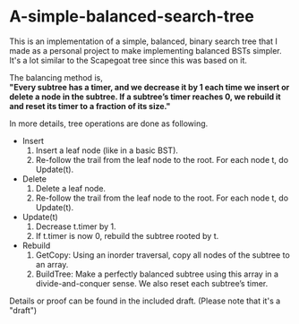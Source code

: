 A-simple-balanced-search-tree
=============

This is an implementation of a simple, balanced, binary search tree that I made as a personal project to make implementing balanced BSTs simpler. It's a lot similar to the Scapegoat tree since this was based on it.

The balancing method is, <br/>
<strong>"Every subtree has a timer, and we decrease it by 1 each time we insert or delete a node in the subtree. If a subtree’s timer reaches 0, we rebuild it and reset its timer to a fraction of its size."</strong>


In more details, tree operations are done as following.
* Insert
  1. Insert a leaf node (like in a basic BST).
  2. Re-follow the trail from the leaf node to the root. For each node t, do Update(t).
* Delete
  1. Delete a leaf node.
  2. Re-follow the trail from the leaf node to the root. For each node t, do Update(t).
* Update(t)
  1. Decrease t.timer by 1.
  2. If t.timer is now 0, rebuild the subtree rooted by t.
* Rebuild
  1. GetCopy: Using an inorder traversal, copy all nodes of the subtree to an array.
  2. BuildTree: Make a perfectly balanced subtree using this array in a divide-and-conquer sense. We also reset each subtree’s timer.
  
Details or proof can be found in the included draft. (Please note that it's a "draft")

